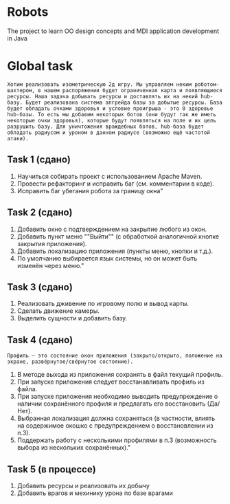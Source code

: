 # Robots
The project to learn OO design concepts and MDI application development in Java

# Global task
`````Хотим реализовать изометрическую 2д игру. Мы управляем неким роботом-шахтером, в нашем распоряжении будет ограниченная карта и появляющиеся ресурсы. Наша задача добывать ресурсы и доставлять их на некий hub-базу. Будет реализована система апгрейда базы за добытые ресурсы. База будет обладать очками здоровья и условие проигрыша - это 0 здоровье hub-базы. То есть мы добавим некоторых ботов (они будут так же иметь некоторые очки здоровья), которые будут появляться на поле и их цель разрушить базу. Для уничтожения враждебных ботов, hub-база будет обладать радиусом и уроном в данном радиусе (возможно ещё частотой атаки).`````

## Task 1 (сдано)
1. Научиться собирать проект с использованием Apache Maven.
2. Провести рефакторинг и исправить баг (см. комментарии в коде).
3. Исправить баг убегания робота за границу окна"	
## Task 2 (сдано)
1. Добавить окно с подтверждением на закрытие любого из окон.
2. Добавить пункт меню ""Выйти"" (с обработкой аналогичной кнопке закрытия приложения).
3. Добавить локализацию приложения (пункты меню, кнопки и т.д.).
4. По умолчанию выбирается язык системы, но он может быть изменён через меню."
## Task 3 (сдано)
1. Реализовать дживение по игровому полю и вывод карты.
2. Сделать движение камеры.
3. Выделить сущности и добавить базу.
## Task 4 (сдано)
```Профиль — это состояние окон приложения (закрыто/открыто, положение на экране, развёрнутое/свёрнутое состояние).```
1. В методе выхода из приложения сохранять в файл текущий профиль.
2. При запуске приложения следует восстанавливать профиль из файла.
3. При запуске приложения необходимо выводить предупреждение о наличии сохранённого профиля и предлагать его восстановить (Да/Нет).
4. Выбранная локализация должна сохраняться (в частности, влиять на содержимое окошко с предупреждением о восстановлении из п.3).
5. Поддержать работу с несколькими профилями в п.3 (возможность выбора из нескольких сохранённых)."
## Task 5 (в процессе)
1. Добавить ресурсы и реализовать их добычу
2. Добавить врагов и мехинику урона по базе врагами
